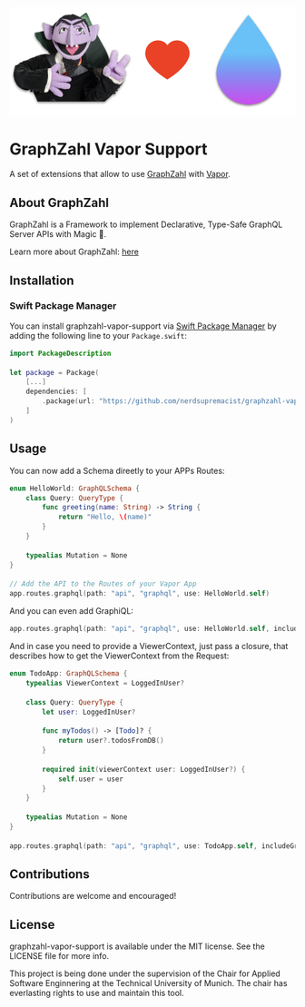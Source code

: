 ![](logo.png)

# GraphZahl Vapor Support

A set of extensions that allow to use [GraphZahl](https://github.com/nerdsupremacist/GraphZahl) with [Vapor](https://vapor.codes).

## About GraphZahl

GraphZahl is a Framework to implement Declarative, Type-Safe GraphQL Server APIs with Magic 🎩.

Learn more about GraphZahl: [here](https://github.com/nerdsupremacist/GraphZahl)

## Installation
### Swift Package Manager

You can install graphzahl-vapor-support via [Swift Package Manager](https://swift.org/package-manager/) by adding the following line to your `Package.swift`:

```swift
import PackageDescription

let package = Package(
    [...]
    dependencies: [
        .package(url: "https://github.com/nerdsupremacist/graphzahl-vapor-support.git", majorVersion: XYZ)
    ]
)
```

## Usage

You can now add a Schema direetly to your APPs Routes:

```swift
enum HelloWorld: GraphQLSchema {
    class Query: QueryType {
        func greeting(name: String) -> String {
            return "Hello, \(name)"
        }
    }

    typealias Mutation = None
}

// Add the API to the Routes of your Vapor App
app.routes.graphql(path: "api", "graphql", use: HelloWorld.self)
```

And you can even add GraphiQL:

```swift
app.routes.graphql(path: "api", "graphql", use: HelloWorld.self, includeGraphiQL: true)
```

And in case you need to provide a ViewerContext, just pass a closure, that describes how to get the ViewerContext from the Request:

```swift
enum TodoApp: GraphQLSchema {
    typealias ViewerContext = LoggedInUser?

    class Query: QueryType {
        let user: LoggedInUser?
        
        func myTodos() -> [Todo]? {
            return user?.todosFromDB()
        }

        required init(viewerContext user: LoggedInUser?) {
            self.user = user
        }
    }

    typealias Mutation = None
}

app.routes.graphql(path: "api", "graphql", use: TodoApp.self, includeGraphiQL: true) { $0.db }
```

## Contributions
Contributions are welcome and encouraged!

## License
graphzahl-vapor-support is available under the MIT license. See the LICENSE file for more info.

This project is being done under the supervision of the Chair for Applied Software Enginnering at the Technical University of Munich. The chair has everlasting rights to use and maintain this tool.
